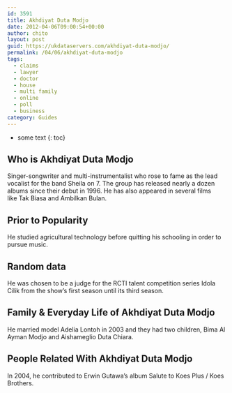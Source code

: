 ```yaml
---
id: 3591
title: Akhdiyat Duta Modjo
date: 2012-04-06T09:00:54+00:00
author: chito
layout: post
guid: https://ukdataservers.com/akhdiyat-duta-modjo/
permalink: /04/06/akhdiyat-duta-modjo
tags:
  - claims
  - lawyer
  - doctor
  - house
  - multi family
  - online
  - poll
  - business
category: Guides
---
```


* some text
{: toc}
          
          
## Who is  Akhdiyat Duta Modjo
                  
                  
                  
Singer-songwriter and multi-instrumentalist who rose to fame as the lead vocalist for the band Sheila on 7. The group has released nearly a dozen albums since their debut in 1996. He has also appeared in several films like Tak Biasa and Ambilkan Bulan. 
                  
                
                
                
## Prior to Popularity 
                  
                  
                  
He studied agricultural technology before quitting his schooling in order to pursue music. 
                  
                
                
                
## Random data 
                  
                  
                  
He was chosen to be a judge for the RCTI talent competition series Idola Cilik from the show&#8217;s first season until its third season. 
                  
                
                
                
## Family & Everyday Life of Akhdiyat Duta Modjo
                  
                  
                  
He married model Adelia Lontoh in 2003 and they had two children, Bima Al Ayman Modjo and Aishameglio Duta Chiara. 
                  
                
                
                
## People Related With  Akhdiyat Duta Modjo
                  
                  
                  
In 2004, he contributed to Erwin Gutawa&#8217;s album Salute to Koes Plus / Koes Brothers. 
                  
                
              
            
          
          
          
    
    
  
